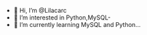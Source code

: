 - 👋 Hi, I’m @Lilacarc
- 👀 I’m interested in Python,MySQL- 
- 🌱 I’m currently learning MySQL and Python...

<!---
Lilacarc/Lilacarc is a ✨ special ✨ repository because its `README.md` (this file) appears on your GitHub profile.
You can click the Preview link to take a look at your changes.
--->
